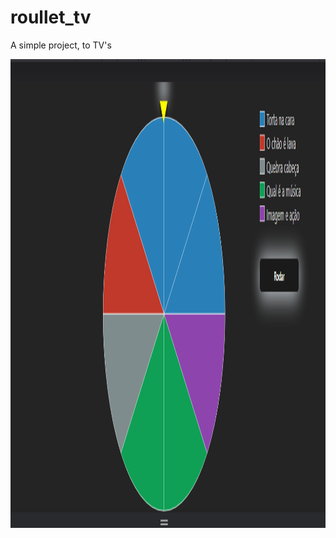 # roullet_tv
A simple project, to TV's

<img src="/src/assets/Roullete_pag.png" width="1000" height="500" style="zoom: 1.5">
